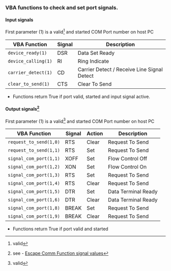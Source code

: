 ### VBA functions to check and set port signals.

#### Input signals


First parameter (1) is a valid[^1] and started COM Port number on host PC

| VBA Function                  | Signal | Description                                  |
| ------------------------------|------- | ---------------------------------------------|
| `device_ready(1)`             | DSR    | Data Set Ready                               |
| `device_calling(1)`           | RI     | Ring Indicate                                |
| `carrier_detect(1)`           | CD     | Carrier Detect / Receive Line Signal Detect  |
| `clear_to_send(1)`            | CTS    | Clear To Send                                |  
 
 * Functions return True if port valid, started and input signal active.

#### Output signals[^2]

First parameter (1) is a valid[^1] and started COM Port number on host PC

| VBA Function                  | Signal | Action | Description               |
| ------------------------------|------- | -------|---------------------------|
| `request_to_send(1,0)`        | RTS    |  Clear | Request To Send           |
| `request_to_send(1,1)`        | RTS    |  Set   | Request To Send           |
| `signal_com_port(1,1)`        | XOFF   |  Set   | Flow Control Off          |
| `signal_com_port(1,2)`        | XON    |  Set   | Flow Control On           |
| `signal_com_port(1,3)`        | RTS    |  Set   | Request To Send           |
| `signal_com_port(1,4)`        | RTS    |  Clear | Request To Send           |
| `signal_com_port(1,5)`        | DTR    |  Set   | Data Terminal Ready       |
| `signal_com_port(1,6)`        | DTR    |  Clear | Data Terminal Ready       |
| `signal_com_port(1,8)`        | BREAK  |  Set   | Request To Send           |
| `signal_com_port(1,9)`        | BREAK  |  Clear | Request To Send           |

 * Functions return True if port valid and started 

[^1]: valid
[^2]: see - [Escape Comm Function signal values](https://docs.microsoft.com/en-us/windows/win32/api/winbase/nf-winbase-escapecommfunction)
